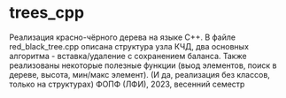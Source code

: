 # trees_cpp
Реализация красно-чёрного дерева на языке C++. 
В файле red_black_tree.cpp описана структура узла КЧД, два основных алгоритма - вставка/удаление с сохранением баланса.
Также реализованы некоторые полезные функции (выод элементов, поиск в дереве, высота, мин/макс элемент).
(И да, реализация без классов, только на структурах)
ФОПФ (ЛФИ), 2023, весенний семестр
